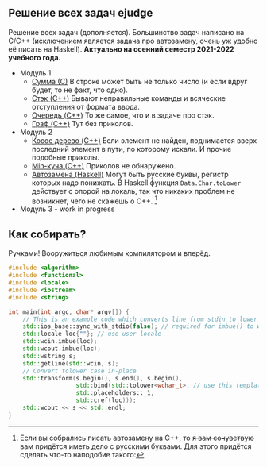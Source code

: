 ## Решение всех задач ejudge

Решение всех задач (дополняется). Большинство задач написано на C/C++ (исключением является задача про автозамену, очень уж удобно её писать на Haskell). __Актуально на осенний семестр 2021-2022 учебного года.__

* Модуль 1
    * [Сумма (С)](module1/sum/main.c)
        В строке может быть не только число (и если вдруг будет, то не факт, что одно).
    * [Стэк (C++)](module1/stack/main.cpp)
        Бывают неправильные команды и всяческие отступления от формата ввода.
    * [Очередь (C++)](module1/queue/main.cpp)
        То же самое, что и в задаче про стэк.
    * [Граф (C++)](module1/graph/main.cpp)
        Тут без приколов.
* Модуль 2
    * [Косое дерево (C++)](module2/splay_tree/main.cpp)
        Если элемент не найден, поднимается вверх последний элемент в пути, по которому искали. И прочие подобные приколы.
    * [Min-куча (C++)](module2/min_heap/main.cpp)
        Приколов не обнаружено.
    * [Автозамена (Haskell)](module2/autocorrection/Main.hs)
        Могут быть русские буквы, регистр которых надо понижать. В Haskell функция `Data.Char.toLower` действует с опорой на локаль, так что никаких проблем не возникнет, чего не скажешь о C++. [^1]
* Модуль 3 - work in progress

## Как собирать?

Ручками! Вооружиться любимым компилятором и вперёд.

[^1]: Если вы собрались писать автозамену на C++, то ~~я вам сочувствую~~ вам придётся иметь дело с русскими буквами. Для этого придётся сделать что-то наподобие такого:
```cpp
#include <algorithm>
#include <functional>
#include <locale>
#include <iostream>
#include <string>

int main(int argc, char* argv[]) {
    // This is an example code which converts line from stdin to lower case according to user locale
    std::ios_base::sync_with_stdio(false); // required for imbue() to work as intended
    std::locale loc{""}; // use user locale
    std::wcin.imbue(loc);
    std::wcout.imbue(loc);
    std::wstring s;
    std::getline(std::wcin, s);
    // Convert tolower case in-place
    std::transform(s.begin(), s.end(), s.begin(),
                   std::bind(std::tolower<wchar_t>, // use this template from <locale>
                   std::placeholders::_1,
                   std::cref(loc)));
    std::wcout << s << std::endl;
}
```
